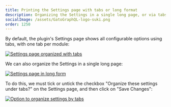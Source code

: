 ```yaml
---
title: Printing the Settings page with tabs or long format
description: Organizing the Settings in a single long page, or via tabs.
socialImage: /assets/GatoGraphQL-logo-suki.png
order: 1250
---
```


By default, the plugin's Settings page shows all configurable options using tabs, with one tab per module:

<a href="/assets/guides/downstream/settings-page-with-tabs.png" target="_blank">![Settings page organized with tabs](/assets/guides/downstream/settings-page-with-tabs.png "Settings page organized with tabs")</a>

We can also organize the Settings in a single long page:

<a href="/assets/guides/downstream/settings-page-long-form.png" target="_blank">![Settings page in long form](/assets/guides/downstream/settings-page-long-form.png "Settings page in long form")</a>

To do this, we must tick or untick the checkbox "Organize these settings under tabs?" on the Settings page, and then click on "Save Changes":

<a href="/assets/guides/downstream/settings-page-use-tabs-option.png" target="_blank">![Option to organize settings by tabs](/assets/guides/downstream/settings-page-use-tabs-option.png "Option to organize settings by tabs")</a>

